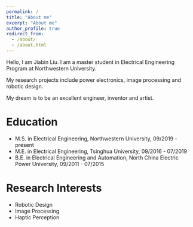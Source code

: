 ```yaml
---
permalink: /
title: "About me"
excerpt: "About me"
author_profile: true
redirect_from: 
  - /about/
  - /about.html
---
```


Hello, I am Jiabin Liu. I am a master student in Electrical Engineering Program at Northwestern University.

My research projects include power electronics, image processing and robotic design.

My dream is to be an excellent engineer, inventor and artist.

Education
======
- M.S. in Electrical Engineering, Northwestern University, 09/2019 - present
- M.E. in Electrical Engineering, Tsinghua University, 09/2016 - 07/2019
- B.E. in Electrical Engineering and Automation, North China Electric Power University, 09/2011 - 07/2015

Research Interests
======
- Robotic Design
- Image Processing
- Haptic Perception



